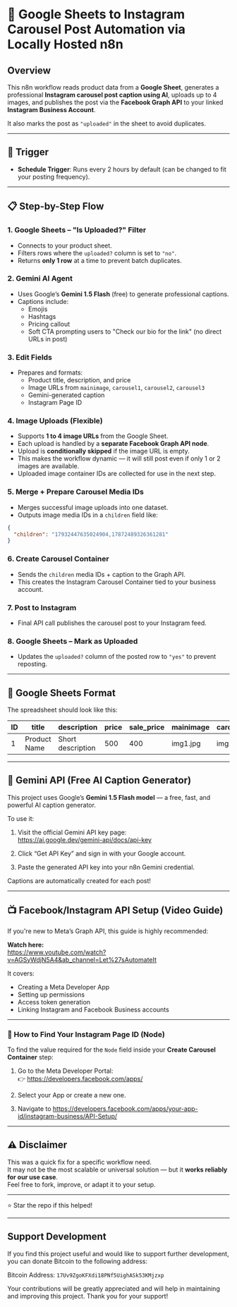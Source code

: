 # 📸 Google Sheets to Instagram Carousel Post Automation via Locally Hosted n8n

## Overview

This n8n workflow reads product data from a **Google Sheet**, generates a professional **Instagram carousel post caption using AI**, uploads up to 4 images, and publishes the post via the **Facebook Graph API** to your linked **Instagram Business Account**.

It also marks the post as `"uploaded"` in the sheet to avoid duplicates.

---

## 🔁 Trigger

- **Schedule Trigger**: Runs every 2 hours by default (can be changed to fit your posting frequency).

---

## 📋 Step-by-Step Flow

### 1. Google Sheets – "Is Uploaded?" Filter

- Connects to your product sheet.
- Filters rows where the `uploaded?` column is set to `"no"`.
- Returns **only 1 row** at a time to prevent batch duplicates.

### 2. Gemini AI Agent

- Uses Google’s **Gemini 1.5 Flash** (free) to generate professional captions.
- Captions include:
  - Emojis
  - Hashtags
  - Pricing callout
  - Soft CTA prompting users to "Check our bio for the link" (no direct URLs in post)

### 3. Edit Fields

- Prepares and formats:
  - Product title, description, and price
  - Image URLs from `mainimage`, `carousel1`, `carousel2`, `carousel3`
  - Gemini-generated caption
  - Instagram Page ID

### 4. Image Uploads (Flexible)

- Supports **1 to 4 image URLs** from the Google Sheet.
- Each upload is handled by a **separate Facebook Graph API node**.
- Upload is **conditionally skipped** if the image URL is empty.
- This makes the workflow dynamic — it will still post even if only 1 or 2 images are available.
- Uploaded image container IDs are collected for use in the next step.

### 5. Merge + Prepare Carousel Media IDs

- Merges successful image uploads into one dataset.
- Outputs image media IDs in a `children` field like:

```json
{
  "children": "17932447635024904,17872489326361281"
}
```

### 6. Create Carousel Container

- Sends the `children` media IDs + caption to the Graph API.
- This creates the Instagram Carousel Container tied to your business account.

### 7. Post to Instagram

- Final API call publishes the carousel post to your Instagram feed.

### 8. Google Sheets – Mark as Uploaded

- Updates the `uploaded?` column of the posted row to `"yes"` to prevent reposting.

---

## 📄 Google Sheets Format

The spreadsheet should look like this:

| ID | title | description | price | sale_price | mainimage | carousel1 | carousel2 | carousel3 | uploaded? |
|----|-------|-------------|-------|------------|-----------|-----------|-----------|-----------|-----------|
| 1  | Product Name | Short description | 500 | 400 | img1.jpg | img2.jpg | img3.jpg | img4.jpg | no |

---

## 🤖 Gemini API (Free AI Caption Generator)

This project uses Google’s **Gemini 1.5 Flash model** — a free, fast, and powerful AI caption generator.

To use it:

1. Visit the official Gemini API key page:  
   https://ai.google.dev/gemini-api/docs/api-key

2. Click “Get API Key” and sign in with your Google account.

3. Paste the generated API key into your n8n Gemini credential.

Captions are automatically created for each post!

---

## 📺 Facebook/Instagram API Setup (Video Guide)

If you're new to Meta’s Graph API, this guide is highly recommended:

**Watch here:**  
https://www.youtube.com/watch?v=AGSyWdjN5A4&ab_channel=Let%27sAutomateIt

It covers:
- Creating a Meta Developer App
- Setting up permissions
- Access token generation
- Linking Instagram and Facebook Business accounts

---

### 🔎 How to Find Your Instagram Page ID (Node)

To find the value required for the `Node` field inside your **Create Carousel Container** step:

1. Go to the Meta Developer Portal:  
   👉 https://developers.facebook.com/apps/

2. Select your App or create a new one.

3. Navigate to https://developers.facebook.com/apps/your-app-id/instagram-business/API-Setup/

---

## ⚠️ Disclaimer

This was a quick fix for a specific workflow need.  
It may not be the most scalable or universal solution — but it **works reliably for our use case**.  
Feel free to fork, improve, or adapt it to your setup.

---

⭐ Star the repo if this helped!

---

## Support Development

If you find this project useful and would like to support further development, you can donate Bitcoin to the following address:

Bitcoin Address: `17Uv9ZgoKFXdi18PNf5UighASk53KMjzxp`

Your contributions will be greatly appreciated and will help in maintaining and improving this project. Thank you for your support!
